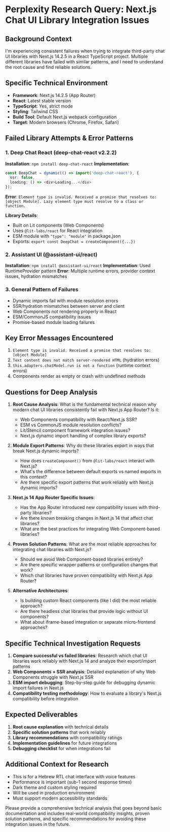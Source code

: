 # Perplexity Research Query: Next.js Chat UI Library Integration Issues

## Background Context

I'm experiencing consistent failures when trying to integrate third-party chat UI libraries with Next.js 14.2.5 in a React TypeScript project. Multiple different libraries have failed with similar patterns, and I need to understand the root cause and find reliable solutions.

## Specific Technical Environment

- **Framework**: Next.js 14.2.5 (App Router)
- **React**: Latest stable version
- **TypeScript**: Yes, strict mode
- **Styling**: Tailwind CSS
- **Build Tool**: Default Next.js webpack configuration
- **Target**: Modern browsers (Chrome, Firefox, Safari)

## Failed Library Attempts & Error Patterns

### 1. Deep Chat React (deep-chat-react v2.2.2)
**Installation**: `npm install deep-chat-react`
**Implementation**: 
```typescript
const DeepChat = dynamic(() => import('deep-chat-react'), {
  ssr: false,
  loading: () => <div>Loading...</div>
});
```
**Error**: `Element type is invalid. Received a promise that resolves to: [object Module]. Lazy element type must resolve to a class or function.`

**Library Details**: 
- Built on Lit components (Web Components)
- Uses `@lit-labs/react` for React integration
- ESM module with `"type": "module"` in package.json
- Exports: `export const DeepChat = createComponent({...})`

### 2. Assistant UI (@assistant-ui/react)
**Installation**: `npm install @assistant-ui/react`
**Implementation**: Used RuntimeProvider pattern
**Error**: Multiple runtime errors, provider context issues, hydration mismatches

### 3. General Pattern of Failures
- Dynamic imports fail with module resolution errors
- SSR/hydration mismatches between server and client
- Web Components not rendering properly in React
- ESM/CommonJS compatibility issues
- Promise-based module loading failures

## Key Error Messages Encountered

1. `Element type is invalid. Received a promise that resolves to: [object Module]`
2. `Text content does not match server-rendered HTML` (hydration errors)
3. `this.adapters.chatModel.run is not a function` (runtime context errors)
4. Components render as empty or crash with undefined methods

## Questions for Deep Analysis

1. **Root Cause Analysis**: What is the fundamental technical reason why modern chat UI libraries consistently fail with Next.js App Router? Is it:
   - Web Components compatibility with React/Next.js SSR?
   - ESM vs CommonJS module resolution conflicts?
   - Lit/Stencil component framework integration issues?
   - Next.js dynamic import handling of complex library exports?

2. **Module Export Patterns**: Why do these libraries export in ways that break Next.js dynamic imports?
   - How does `createComponent()` from `@lit-labs/react` interact with Next.js?
   - What's the difference between default exports vs named exports in this context?
   - Are there specific export patterns that work reliably with Next.js dynamic imports?

3. **Next.js 14 App Router Specific Issues**: 
   - Has the App Router introduced new compatibility issues with third-party libraries?
   - Are there known breaking changes in Next.js 14 that affect chat libraries?
   - What are the best practices for integrating Web Component-based libraries?

4. **Proven Solution Patterns**: What are the most reliable approaches for integrating chat libraries with Next.js?
   - Should we avoid Web Component-based libraries entirely?
   - Are there specific wrapper patterns or configuration changes that work?
   - Which chat libraries have proven compatibility with Next.js App Router?

5. **Alternative Architectures**: 
   - Is building custom React components (like I did) the most reliable approach?
   - Are there headless chat libraries that provide logic without UI components?
   - What about iframe-based integration or separate micro-frontend approaches?

## Specific Technical Investigation Requests

1. **Compare successful vs failed libraries**: Research which chat UI libraries work reliably with Next.js 14 and analyze their export/import patterns
2. **Web Components + SSR analysis**: Detailed explanation of why Web Components struggle with Next.js SSR
3. **ESM import debugging**: Step-by-step guide for debugging dynamic import failures in Next.js
4. **Compatibility testing methodology**: How to evaluate a library's Next.js compatibility before integration

## Expected Deliverables

1. **Root cause explanation** with technical details
2. **Specific solution patterns** that work reliably
3. **Library recommendations** with compatibility ratings
4. **Implementation guidelines** for future integrations
5. **Debugging checklist** for when integrations fail

## Additional Context for Research

- This is for a Hebrew RTL chat interface with voice features
- Performance is important (sub-1 second response times)
- Dark theme and custom styling required
- Will be used in production environment
- Must support modern accessibility standards

Please provide a comprehensive technical analysis that goes beyond basic documentation and includes real-world compatibility insights, proven solution patterns, and specific recommendations for avoiding these integration issues in the future.